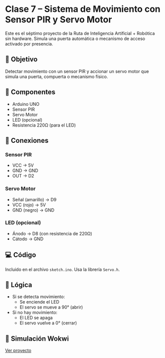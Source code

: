 # Clase 7 – Sistema de Movimiento con Sensor PIR y Servo Motor

Este es el séptimo proyecto de la Ruta de Inteligencia Artificial + Robótica sin hardware. Simula una puerta automática o mecanismo de acceso activado por presencia.

## 🎯 Objetivo
Detectar movimiento con un sensor PIR y accionar un servo motor que simula una puerta, compuerta o mecanismo físico.

## 🔧 Componentes
- Arduino UNO
- Sensor PIR
- Servo Motor
- LED (opcional)
- Resistencia 220Ω (para el LED)

## 🔌 Conexiones

### Sensor PIR
- VCC → 5V
- GND → GND
- OUT → D2

### Servo Motor
- Señal (amarillo) → D9
- VCC (rojo) → 5V
- GND (negro) → GND

### LED (opcional)
- Ánodo → D8 (con resistencia de 220Ω)
- Cátodo → GND

## 💻 Código

Incluido en el archivo `sketch.ino`. Usa la librería `Servo.h`.

## 🔁 Lógica
- Si se detecta movimiento:
  - Se enciende el LED
  - El servo se mueve a 90° (abrir)
- Si no hay movimiento:
  - El LED se apaga
  - El servo vuelve a 0° (cerrar)

## 📎 Simulación Wokwi
[Ver proyecto](https://wokwi.com/projects/435055127436123137)
